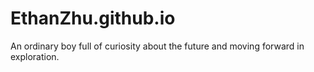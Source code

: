 # EthanZhu.github.io
An ordinary boy full of curiosity about the future and moving forward in exploration.
